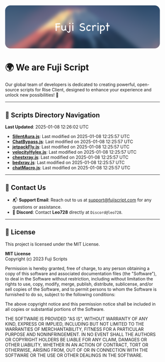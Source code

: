 ![Banner](.github/b.webp)

# 🌍 **We are Fuji Script**

Our global team of developers is dedicated to creating powerful, open-source scripts for Rise Client, designed to enhance your experience and unlock new possibilities! 🌟

---
<!-- SCRIPTS_NAVIGATION_START -->
## 📂 **Scripts Directory Navigation**

**Last Updated**: 2025-01-08 12:26:02 UTC

- **[SilentAura.js](scripts/SilentAura.js)**: Last modified on 2025-01-08 12:25:57 UTC
- **[ChatBypass.js](scripts/ChatBypass.js)**: Last modified on 2025-01-08 12:25:57 UTC
- **[jetpackFly.js](scripts/jetpackFly.js)**: Last modified on 2025-01-08 12:25:57 UTC
- **[velocityHylex.js](scripts/velocityHylex.js)**: Last modified on 2025-01-08 12:25:57 UTC
- **[chestxray.js](scripts/chestxray.js)**: Last modified on 2025-01-08 12:25:57 UTC
- **[bedxray.js](scripts/bedxray.js)**: Last modified on 2025-01-08 12:25:57 UTC
- **[chatMacro.js](scripts/chatMacro.js)**: Last modified on 2025-01-08 12:25:57 UTC

<!-- SCRIPTS_NAVIGATION_END -->

---

## 💬 **Contact Us**  
- 📬 **Support Email**: Reach out to us at [support@fujiscript.com](mailto:support@fujiscript.com) for any questions or assistance.  
- 💬 **Discord**: Contact **Leo728** directly at `Discord@leo728`.

---

## 📜 **License**

This project is licensed under the MIT License.  

**MIT License**  
Copyright (c) 2023 Fuji Scripts  

Permission is hereby granted, free of charge, to any person obtaining a copy of this software and associated documentation files (the "Software"), to deal in the Software without restriction, including without limitation the rights to use, copy, modify, merge, publish, distribute, sublicense, and/or sell copies of the Software, and to permit persons to whom the Software is furnished to do so, subject to the following conditions:  

The above copyright notice and this permission notice shall be included in all copies or substantial portions of the Software.  

THE SOFTWARE IS PROVIDED "AS IS", WITHOUT WARRANTY OF ANY KIND, EXPRESS OR IMPLIED, INCLUDING BUT NOT LIMITED TO THE WARRANTIES OF MERCHANTABILITY, FITNESS FOR A PARTICULAR PURPOSE AND NONINFRINGEMENT. IN NO EVENT SHALL THE AUTHORS OR COPYRIGHT HOLDERS BE LIABLE FOR ANY CLAIM, DAMAGES OR OTHER LIABILITY, WHETHER IN AN ACTION OF CONTRACT, TORT OR OTHERWISE, ARISING FROM, OUT OF OR IN CONNECTION WITH THE SOFTWARE OR THE USE OR OTHER DEALINGS IN THE SOFTWARE.  
